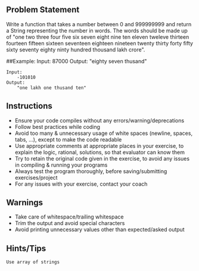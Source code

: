 ## Problem Statement
Write a function that takes a number between 0 and 999999999 and return a String representing the number in words. The words should be made up of "one two three four five six seven eight nine ten eleven tweleve thirteen fourteen fifteen sixteen seventeen eighteen nineteen twenty thirty forty fifty sixty seventy eighty ninty hundred thousand lakh crore". 

##Example:
	Input:
		87000
	Output:
		"eighty seven thusand"

	Input:
		-101010
	Output:
		"one lakh one thusand ten"


## Instructions
- Ensure your code compiles without any errors/warning/deprecations 
- Follow best practices while coding
- Avoid too many & unnecessary usage of white spaces (newline, spaces, tabs, ...), except to make the code readable
- Use appropriate comments at appropriate places in your exercise, to explain the logic, rational, solutions, so that evaluator can know them  
- Try to retain the original code given in the exercise, to avoid any issues in compiling & running your programs
- Always test the program thoroughly, before saving/submitting exercises/project
- For any issues with your exercise, contact your coach


## Warnings
- Take care of whitespace/trailing whitespace
- Trim the output and avoid special characters
- Avoid printing unnecessary values other than expected/asked output

## Hints/Tips
	Use array of strings